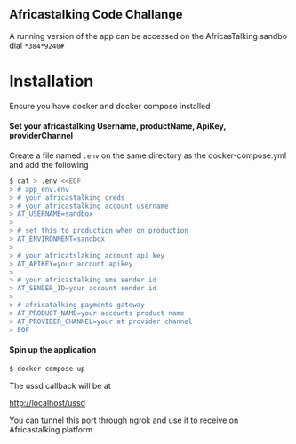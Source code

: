 ## Africastalking Code Challange

A running version of the app can be accessed on the AfricasTalking sandbo dial `*384*9240#`

# Installation

Ensure you have docker and docker compose installed

#### Set your africastalking Username, productName, ApiKey, providerChannel
Create a file named `.env` on the same directory as the docker-compose.yml
and add the following
```bash
$ cat > .env <<EOF
> # app_env.env
> # your africastalking creds
> # your africastalking account username
> AT_USERNAME=sandbox
> 
> # set this to production when on production
> AT_ENVIRONMENT=sandbox
> 
> # your africatslaking account api key
> AT_APIKEY=your account apikey
> 
> # your africastalking sms sender id
> AT_SENDER_ID=your account sender id
> 
> # africatalking payments gateway
> AT_PRODUCT_NAME=your accounts product name
> AT_PROVIDER_CHANNEL=your at provider channel
> EOF
```

#### Spin up the application
```bash
$ docker compose up
```

The ussd callback will be at

[http://localhost/ussd](http://localhost/ussd)

You can tunnel this port through ngrok and use it to receive on Africastalking platform